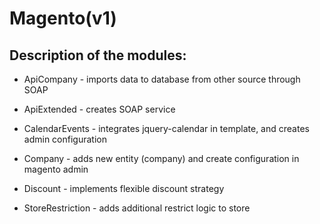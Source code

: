 # Magento(v1)

## Description of the modules:
    
  * ApiCompany - imports data to database from other source through SOAP
    
  * ApiExtended - creates SOAP service
    
  * CalendarEvents - integrates jquery-calendar in template, and creates admin configuration

  * Company - adds new entity (company) and create configuration in magento admin

  * Discount - implements flexible discount strategy

  * StoreRestriction - adds additional restrict logic to store
